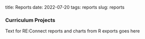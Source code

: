 title: Reports
date: 2022-07-20
tags: reports
slug: reports

### Curriculum Projects

Text for RE:Connect reports and charts from R exports goes here